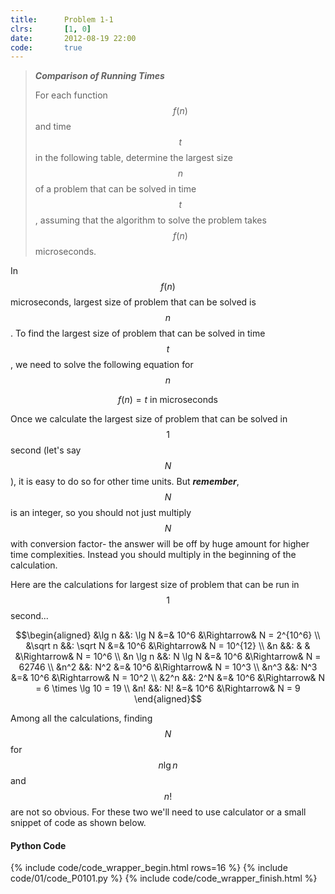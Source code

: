 ```yaml
---
title:      Problem 1-1
clrs:       [1, 0]
date:       2012-08-19 22:00
code:       true
---
```


> ***Comparison of Running Times***
>
> For each function $$f(n)$$ and time $$t$$ in the following table, determine the largest size $$n$$ of a problem that can be solved in time $$t$$, assuming that the algorithm to solve the problem takes $$f (n)$$ microseconds.

In $$f(n)$$ microseconds, largest size of problem that can be solved is $$n$$. To find the largest size of problem that can be solved in time $$t$$, we need to solve the following equation for $$n$$

$$f(n) = t \text{ in microseconds}$$

Once we calculate the largest size of problem that can be solved in $$1$$ second (let's say $$N$$), it is easy to do so for other time units. But ***remember***, $$N$$ is an integer, so you should not just multiply $$N$$ with conversion factor- the answer will be off by huge amount for higher time complexities. Instead you should multiply in the beginning of the calculation.

Here are the calculations for largest size of problem that can be run in $$1$$ second...

$$\begin{aligned}
&\lg n   &&: \lg N   &=& 10^6 &\Rightarrow& N = 2^{10^6} \\
&\sqrt n &&: \sqrt N &=& 10^6 &\Rightarrow& N = 10^{12} \\
&n       &&:         & &      &\Rightarrow& N = 10^6 \\
&n \lg n &&: N \lg N &=& 10^6 &\Rightarrow& N = 62746 \\
&n^2     &&: N^2     &=& 10^6 &\Rightarrow& N = 10^3 \\
&n^3     &&: N^3     &=& 10^6 &\Rightarrow& N = 10^2 \\
&2^n     &&: 2^N     &=& 10^6 &\Rightarrow& N = 6 \times \lg 10 = 19 \\
&n!      &&: N!      &=& 10^6 &\Rightarrow& N = 9
\end{aligned}$$

Among all the calculations, finding $$N$$ for $$n \lg n$$ and $$n!$$ are not so obvious. For these two we'll need to use calculator or a small snippet of code as shown below.

#### Python Code

{% include code/code_wrapper_begin.html rows=16 %}
{% include code/01/code_P0101.py %}
{% include code/code_wrapper_finish.html %}
